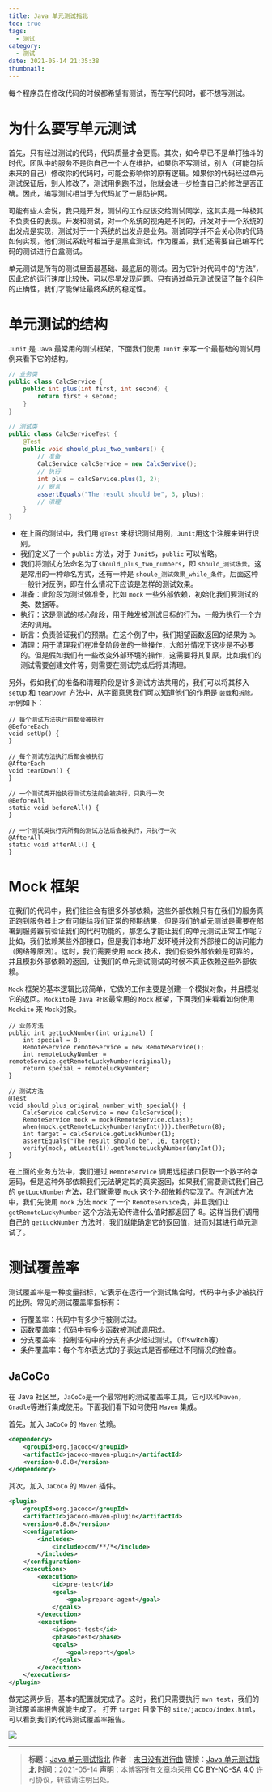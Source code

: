 ```yaml
---
title: Java 单元测试指北
toc: true
tags:
  - 测试
category:
  - 测试
date: 2021-05-14 21:35:38
thumbnail:
---
```


每个程序员在修改代码的时候都希望有测试，而在写代码时，都不想写测试。
<!--more-->
# 为什么要写单元测试
首先，只有经过测试的代码，代码质量才会更高。其次，如今早已不是单打独斗的时代，团队中的服务不是你自己一个人在维护，如果你不写测试，别人（可能包括未来的自己）修改你的代码时，可能会影响你的原有逻辑。如果你的代码经过单元测试保证后，别人修改了，测试用例跑不过，他就会进一步检查自己的修改是否正确。因此，编写测试相当于为代码加了一层防护网。

可能有些人会说，我只是开发，测试的工作应该交给测试同学，这其实是一种极其不负责任的表现。开发和测试，对一个系统的视角是不同的，开发对于一个系统的出发点是实现，测试对于一个系统的出发点是业务。测试同学并不会关心你的代码如何实现，他们测试系统时相当于是黑盒测试，作为覆盖，我们还需要自己编写代码的测试进行白盒测试。

单元测试是所有的测试里面最基础、最底层的测试。因为它针对代码中的“方法”，因此它的运行速度比较快，可以尽早发现问题。只有通过单元测试保证了每个组件的正确性，我们才能保证最终系统的稳定性。

# 单元测试的结构

`Junit` 是 `Java` 最常用的测试框架，下面我们使用 `Junit` 来写一个最基础的测试用例来看下它的结构。

```Java
// 业务类
public class CalcService {
    public int plus(int first, int second) {
        return first + second;
    }
}

// 测试类
public class CalcServiceTest {
	@Test
	public void should_plus_two_numbers() {
		// 准备 
   	 	CalcService calcService = new CalcService();
      	// 执行
   		int plus = calcService.plus(1, 2);
   		// 断言
   	 	assertEquals("The result should be", 3, plus);
   	 	// 清理
	}
}
```

* 在上面的测试中，我们用 `@Test` 来标识测试用例，`Junit`用这个注解来进行识别。
* 我们定义了一个 `public` 方法，对于 `Junit5`，`public` 可以省略。
* 我们将测试方法命名为了`should_plus_two_numbers`，即 `should_测试场景`。这是常用的一种命名方式，还有一种是 `shoule_测试效果_while_条件`。后面这种一般针对反例，即在什么情况下应该是怎样的测试效果。
* 准备：此阶段为测试做准备，比如 `mock` 一些外部依赖，初始化我们要测试的类、数据等。
* 执行：这是测试的核心阶段，用于触发被测试目标的行为，一般为执行一个方法的调用。
* 断言：负责验证我们的预期。在这个例子中，我们期望函数返回的结果为 `3`。
* 清理：用于清理我们在准备阶段做的一些操作，大部分情况下这步是不必要的。但是假如我们有一些改变外部环境的操作，这需要将其复原，比如我们的测试需要创建文件等，则需要在测试完成后将其清理。

另外，假如我们的准备和清理阶段是许多测试方法共用的，我们可以将其移入 `setUp` 和 `tearDown` 方法中，从字面意思我们可以知道他们的作用是 `装载`和`拆除`。示例如下：

```
// 每个测试方法执行前都会被执行
@BeforeEach
void setUp() {
}

// 每个测试方法执行后都会被执行
@AfterEach
void tearDown() {
}

// 一个测试类开始执行测试方法前会被执行，只执行一次
@BeforeAll
static void beforeAll() {
}

// 一个测试类执行完所有的测试方法后会被执行，只执行一次
@AfterAll
static void afterAll() {
}
```

# Mock 框架
在我们的代码中，我们往往会有很多外部依赖，这些外部依赖只有在我们的服务真正跑到服务器上才有可能给我们正常的预期结果，但是我们的单元测试是需要在部署到服务器前验证我们的代码功能的，那怎么才能让我们的单元测试正常工作呢？比如，我们依赖某些外部接口，但是我们本地开发环境并没有外部接口的访问能力（网络等原因）。这时，我们需要使用 `mock` 技术，我们假设外部依赖是可靠的，并且模拟外部依赖的返回，让我们的单元测试测试的时候不真正依赖这些外部依赖。

`Mock` 框架的基本逻辑比较简单，它做的工作主要是创建一个模拟对象，并且模拟它的返回。`Mockito`是 `Java 社区`最常用的 `Mock` 框架，下面我们来看看如何使用 `Mockito` 来 `Mock`对象。

```
// 业务方法
public int getLuckNumber(int original) {
    int special = 8;
    RemoteService remoteService = new RemoteService();
    int remoteLuckyNumber = remoteService.getRemoteLuckyNumber(original);
    return special + remoteLuckyNumber;
}

// 测试方法
@Test
void should_plus_original_number_with_special() {
    CalcService calcService = new CalcService();
    RemoteService mock = mock(RemoteService.class);
    when(mock.getRemoteLuckyNumber(anyInt())).thenReturn(8);
    int target = calcService.getLuckNumber(1);
    assertEquals("The result should be", 16, target);
    verify(mock, atLeast(1)).getRemoteLuckyNumber(anyInt());
}
```
在上面的业务方法中，我们通过 `RemoteService` 调用远程接口获取一个数字的幸运码，但是这种外部依赖我们无法确定其的真实返回，如果我们需要测试我们自己的 `getLuckNumber`方法，我们就需要 `Mock` 这个外部依赖的实现了。在测试方法中，我们先使用 `mock` 方法 `mock` 了一个 `RemoteService`类，并且我们让`getRemoteLuckyNumber` 这个方法无论传递什么值时都返回了 8。这样当我们调用自己的 `getLuckNumber` 方法时，我们就能确定它的返回值，进而对其进行单元测试了。

# 测试覆盖率
测试覆盖率是一种度量指标，它表示在运行一个测试集合时，代码中有多少被执行的比例。常见的测试覆盖率指标有：

* 行覆盖率：代码中有多少行被测试过。
* 函数覆盖率：代码中有多少函数被测试调用过。
* 分支覆盖率：控制语句中的分支有多少经过测试。（if/switch等）
* 条件覆盖率：每个布尔表达式的子表达式是否都经过不同情况的检查。

## JaCoCo
在 Java 社区里，`JaCoCo`是一个最常用的测试覆盖率工具，它可以和`Maven`，`Gradle`等进行集成使用。下面我们看下如何使用 `Maven` 集成。

首先，加入 `JaCoCo` 的  `Maven` 依赖。

```xml
<dependency>
    <groupId>org.jacoco</groupId>
    <artifactId>jacoco-maven-plugin</artifactId>
    <version>0.8.8</version>
</dependency>
```

其次，加入 `JaCoCo` 的 `Maven` 插件。

```xml
<plugin>
    <groupId>org.jacoco</groupId>
    <artifactId>jacoco-maven-plugin</artifactId>
    <version>0.8.8</version>
    <configuration>
        <includes>
            <include>com/**/*</include>
        </includes>
    </configuration>
    <executions>
        <execution>
            <id>pre-test</id>
            <goals>
                <goal>prepare-agent</goal>
            </goals>
        </execution>
        <execution>
            <id>post-test</id>
            <phase>test</phase>
            <goals>
                <goal>report</goal>
            </goals>
        </execution>
    </executions>
</plugin>
```

做完这两步后，基本的配置就完成了。这时，我们只需要执行 `mvn test`，我们的测试覆盖率报告就能生成了。
打开 `target` 目录下的 `site/jacoco/index.html`，可以看到我们的代码测试覆盖率报告。

![](https://cdn.jsdelivr.net/gh/Tryking/images/common/20220515143031.png)

---
> **标题**：[Java 单元测试指北](https://dengkaiting.com/)
> **作者**：[末日没有进行曲](https://dengkaiting.com/)
> **链接**：[Java 单元测试指北](https://dengkaiting.com/)
> **时间**：2021-05-14
> **声明**：本博客所有文章均采用 [CC BY-NC-SA 4.0](https://creativecommons.org/licenses/by-nc-sa/4.0/deed.zh) 许可协议，转载请注明出处。